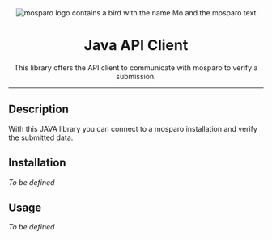 &nbsp;
<p align="center">
    <img src="https://github.com/mosparo/mosparo/blob/master/assets/images/mosparo-logo.svg?raw=true" alt="mosparo logo contains a bird with the name Mo and the mosparo text"/>
</p>

<h1 align="center">
    Java API Client
</h1>
<p align="center">
    This library offers the API client to communicate with mosparo to verify a submission.
</p>

-----

## Description
With this JAVA library you can connect to a mosparo installation and verify the submitted data.

## Installation

_To be defined_

## Usage

_To be defined_
